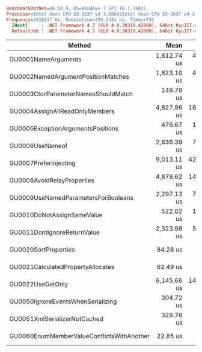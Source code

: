 ``` ini

BenchmarkDotNet=v0.10.9, OS=Windows 7 SP1 (6.1.7601)
Processor=Intel Xeon CPU E5-2637 v4 3.50GHzIntel Xeon CPU E5-2637 v4 3.50GHz, ProcessorCount=16
Frequency=3410117 Hz, Resolution=293.2451 ns, Timer=TSC
  [Host]     : .NET Framework 4.7 (CLR 4.0.30319.42000), 64bit RyuJIT-v4.7.2116.0
  DefaultJob : .NET Framework 4.7 (CLR 4.0.30319.42000), 64bit RyuJIT-v4.7.2116.0


```
 |                                    Method |        Mean |       Error |       StdDev |      Median |   Gen 0 |  Gen 1 | Allocated |
 |------------------------------------------ |------------:|------------:|-------------:|------------:|--------:|-------:|----------:|
 |                       GU0001NameArguments | 1,812.74 us |  42.3929 us |   122.989 us | 1,803.85 us |       - |      - |   13076 B |
 |        GU0002NamedArgumentPositionMatches | 1,823.10 us |  46.0031 us |   134.193 us | 1,813.12 us |       - |      - |     912 B |
 |       GU0003CtorParameterNamesShouldMatch |   149.76 us |   7.8503 us |    23.147 us |   149.91 us |  0.8545 | 0.1221 |    5701 B |
 |            GU0004AssignAllReadOnlyMembers | 4,827.96 us | 164.4667 us |   482.352 us | 4,788.67 us | 31.2500 |      - |  239492 B |
 |         GU0005ExceptionArgumentsPositions |   476.67 us |  11.6285 us |    33.551 us |   472.63 us |  6.8359 | 0.9766 |   48937 B |
 |                           GU0006UseNameof | 2,636.39 us |  72.2371 us |   208.421 us | 2,602.59 us | 31.2500 |      - |  212351 B |
 |                     GU0007PreferInjecting | 9,013.11 us | 423.3321 us | 1,248.204 us | 9,863.43 us |       - |      - |   29754 B |
 |                GU0008AvoidRelayProperties | 4,879.62 us | 146.6065 us |   432.273 us | 4,856.19 us |  7.8125 |      - |  104256 B |
 |       GU0009UseNamedParametersForBooleans | 2,297.13 us |  78.1819 us |   223.057 us | 2,248.63 us |       - |      - |     160 B |
 |                GU0010DoNotAssignSameValue |   522.02 us |  10.4265 us |    20.823 us |   520.05 us |       - |      - |    1004 B |
 |               GU0011DontIgnoreReturnValue | 2,323.98 us |  51.5901 us |   148.849 us | 2,319.95 us |  3.9063 |      - |   45952 B |
 |                      GU0020SortProperties |    84.28 us |   2.0833 us |     6.044 us |    83.47 us |  0.6104 |      - |    4392 B |
 |         GU0021CalculatedPropertyAllocates |    62.49 us |   1.2374 us |     2.965 us |    62.50 us |       - |      - |      41 B |
 |                          GU0022UseGetOnly | 6,145.66 us | 146.4460 us |   429.501 us | 6,057.26 us | 15.6250 |      - |  148609 B |
 |         GU0050IgnoreEventsWhenSerializing |   304.72 us |   8.0486 us |    23.732 us |   300.88 us |  2.4414 |      - |   16944 B |
 |              GU0051XmlSerializerNotCached |   329.76 us |   8.3656 us |    24.535 us |   332.59 us |  2.9297 | 0.4883 |   21540 B |
 | GU0060EnumMemberValueConflictsWithAnother |    22.85 us |   0.5669 us |     1.654 us |    22.95 us |  0.1221 | 0.0305 |     950 B |
